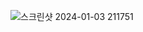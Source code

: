 ![스크린샷 2024-01-03 211751](https://github.com/YoungTae0406/acidRainGame/assets/43427176/ca5da76c-553a-4667-bbb1-d749bc5f1392)

